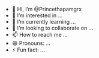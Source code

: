 - 👋 Hi, I’m @Princethapamgrx
- 👀 I’m interested in ...
- 🌱 I’m currently learning ...
- 💞️ I’m looking to collaborate on ...
- 📫 How to reach me ...
- 😄 Pronouns: ...
- ⚡ Fun fact: ...

<!---
Princethapamgrx/Princethapamgrx is a ✨ special ✨ repository because its `README.md` (this file) appears on your GitHub profile.
You can click the Preview link to take a look at your changes.
--->
